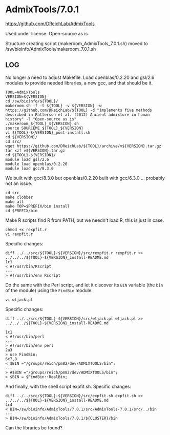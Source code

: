 AdmixTools/7.0.1
========================

<https://github.com/DReichLab/AdmixTools>

Used under license:
Open-source as is

Structure creating script (makeroom_AdmixTools_7.0.1.sh) moved to /sw/bioinfo/AdmixTools/makeroom_7.0.1.sh

LOG
---

No longer a need to adjust Makefile.  Load openblas/0.2.20 and gsl/2.6 modules
to provide needed libraries, a new gcc, and that should be it.

    TOOL=AdmixTools
    VERSION=${VERSION}
    cd /sw/bioinfo/${TOOL}/
    makeroom.sh -f -t ${TOOL} -v ${VERSION} -w https://github.com/DReichLab/${TOOL} -d "implements five methods described in Patterson et al. (2012) Ancient admixture in human history" -l "Open-source as is"
    ./makeroom_${TOOL}_${VERSION}.sh 
    source SOURCEME_${TOOL}_${VERSION} 
    vi ${TOOL}-${VERSION}_post-install.sh 
    cd ${VERSION}/
    cd src/
    wget https://github.com/DReichLab/${TOOL}/archive/v${VERSION}.tar.gz
    tar xzf v${VERSION}.tar.gz 
    cd ${TOOL}-${VERSION}/
    module load gsl/2.6
    module load openblas/0.2.20
    module load gcc/8.3.0

We built with gcc/8.3.0 but openblas/0.2.20 built with gcc/6.3.0 ... probably not an issue.

    cd src
    make clobber
    make all
    make TOP=$PREFIX/bin install
    cd $PREFIX/bin

Make R scripts find R from PATH, but we needn't load R, this is just in case.

    chmod +x rexpfit.r 
    vi rexpfit.r 

Specific changes:

    diff ../../src/${TOOL}-${VERSION}/src/rexpfit.r rexpfit.r >> ../../../${TOOL}-${VERSION}_install-README.md 
    1c1
    < #!/usr/bin/Rscript
    ---
    > #!/usr/bin/env Rscript


Do the same with the Perl script, and let it discover its `BIN` variable (the
`bin` of the module) using the `FindBin` module.

    vi wtjack.pl 

Specific changes:

    diff ../../src/${TOOL}-${VERSION}/src/wtjack.pl wtjack.pl >> ../../../${TOOL}-${VERSION}_install-README.md 

    1c1
    < #!/usr/bin/perl
    ---
    > #!/usr/bin/env perl
    2a3
    > use FindBin;
    6c7,8
    < $BIN ="/groups/reich/pm82/dev/ADMIXTOOLS/bin";
    ---
    > #$BIN ="/groups/reich/pm82/dev/ADMIXTOOLS/bin";
    > $BIN = $FindBin::RealBin;


And finally, with the shell script expfit.sh.  Specific changes:

    diff ../../src/${TOOL}-${VERSION}/src/expfit.sh expfit.sh >> ../../../${TOOL}-${VERSION}_install-README.md 
    4c4
    < BIN=/sw/bioinfo/AdmixTools/7.0.1/src/AdmixTools-7.0.1/src/../bin
    ---
    > BIN=/sw/bioinfo/AdmixTools/7.0.1/${CLUSTER}/bin


Can the libraries be found?
